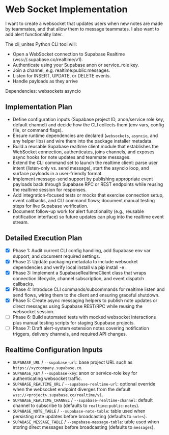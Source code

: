 # Web Socket Implementation

I want to create a websocket that updates users when new notes are made by teammates, and that allow them to message teammates. I also want to add alert functionality later.


The cli_unites Python CLI tool will:
- Open a WebSocket connection to Supabase Realtime (wss://<project>.supabase.co/realtime/v1).
- Authenticate using your Supabase anon or service_role key.
- Join a channel, e.g. realtime:public:messages.
- Listen for INSERT, UPDATE, or DELETE events.
- Handle payloads as they arrive

Dependencies: websockets asyncio

## Implementation Plan
- Define configuration inputs (Supabase project ID, anon/service role key, default channel) and decide how the CLI collects them (env vars, config file, or command flags).
- Ensure runtime dependencies are declared (`websockets`, `asyncio`, and any helper libs) and wire them into the package installer metadata.
- Build a reusable Supabase realtime client module that establishes the WebSocket connection, authenticates, joins channels, and exposes async hooks for note updates and teammate messages.
- Extend the CLI command set to launch the realtime client: parse user intent (listen-only vs. send message), start the asyncio loop, and surface payloads in a user-friendly format.
- Implement message-send support by publishing appropriate event payloads back through Supabase RPC or REST endpoints while reusing the realtime session for responses.
- Add integration-focused tests or mocks that exercise connection setup, event callbacks, and CLI command flows; document manual testing steps for live Supabase verification.
- Document follow-up work for alert functionality (e.g., reusable notification interface) so future updates can plug into the realtime event stream.

## Detailed Execution Plan
- [x] Phase 1: Audit current CLI config handling, add Supabase env var support, and document required settings.
- [x] Phase 2: Update packaging metadata to include websocket dependencies and verify local install via pip install -e .
- [x] Phase 3: Implement a SupabaseRealtimeClient class that wraps connection lifecycle, channel subscription, and event dispatch callbacks.
- [x] Phase 4: Introduce CLI commands/subcommands for realtime listen and send flows, wiring them to the client and ensuring graceful shutdown.
- [x] Phase 5: Create async messaging helpers to publish note updates or direct messages using Supabase REST/RPC while reusing the websocket session.
- [ ] Phase 6: Build automated tests with mocked websocket interactions plus manual testing scripts for staging Supabase projects.
- [ ] Phase 7: Draft alert-system extension notes covering notification triggers, delivery channels, and required API changes.

## Realtime Configuration Inputs
- `SUPABASE_URL` / `--supabase-url`: base project URL such as `https://xyzcompany.supabase.co`.
- `SUPABASE_KEY` / `--supabase-key`: anon or service-role key for authenticating websocket traffic.
- `SUPABASE_REALTIME_URL` / `--supabase-realtime-url`: optional override when the websocket endpoint diverges from the default `wss://<project>.supabase.co/realtime/v1`.
- `SUPABASE_REALTIME_CHANNEL` / `--supabase-realtime-channel`: default channel to subscribe to (defaults to `realtime:public:notes`).
- `SUPABASE_NOTE_TABLE` / `--supabase-note-table`: table used when persisting note updates before broadcasting (defaults to `notes`).
- `SUPABASE_MESSAGE_TABLE` / `--supabase-message-table`: table used when storing direct messages before broadcasting (defaults to `messages`).
